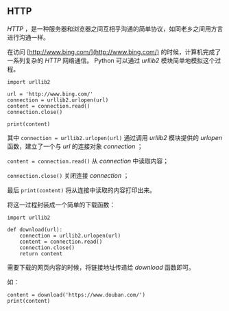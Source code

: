 ## HTTP ##
_HTTP_ ，是一种服务器和浏览器之间互相乎沟通的简单协议，如同老乡之间用方言进行沟通一样。

在访问 [http://www.bing.com/](http://www.bing.com/) 的时候，计算机完成了一系列复杂的 _HTTP_ 网络通信。
Python 可以通过 _urllib2_ 模块简单地模拟这个过程。

```
import urllib2

url = 'http://www.bing.com/'
connection = urllib2.urlopen(url)
content = connection.read()
connection.close()

print(content)
```

其中 ```connection = urllib2.urlopen(url)``` 通过调用 _urllib2_ 模块提供的 _urlopen_ 函数，建立了一个与 _url_ 的连接对象 _connection_ ；

```content = connection.read()``` 从 _connection_ 中读取内容；

```connection.close()``` 关闭连接 _connection_ ；

最后 ```print(content)``` 将从连接中读取的内容打印出来。

将这一过程封装成一个简单的下载函数：

```
import urllib2

def download(url):
    connection = urllib2.urlopen(url)
    content = connection.read()
    connection.close()
    return content
```

需要下载的网页内容的时候，将链接地址传递给 _download_ 函数即可。

如：

```
content = download('https://www.douban.com/')
print(content)
```
